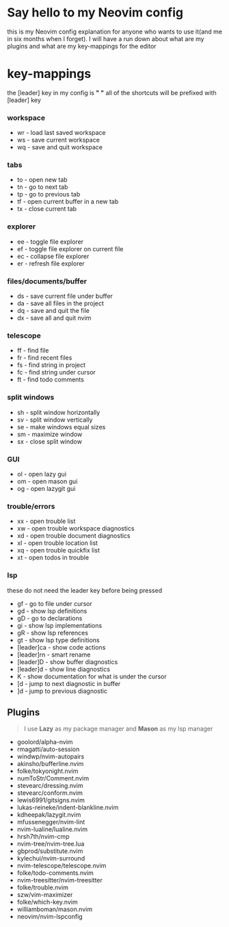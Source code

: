# Say hello to my Neovim config

this is my Neovim config explanation for anyone who wants to use it(and me in six months when I forget). I will have a run down about what are my plugins and what are my key-mappings for the editor

# key-mappings

the [leader] key in my config is **" "**
all of the shortcuts will be prefixed with [leader] key

### workspace

- wr - load last saved workspace
- ws - save current workspace
- wq - save and quit workspace

### tabs

- to - open new tab
- tn - go to next tab
- tp - go to previous tab
- tf - open current buffer in a new tab
- tx - close current tab

### explorer

- ee - toggle file explorer
- ef - toggle file explorer on current file
- ec - collapse file explorer
- er - refresh file explorer

### files/documents/buffer

- ds - save current file under buffer
- da - save all files in the project
- dq - save and quit the file
- dx - save all and quit nvim

### telescope

- ff - find file
- fr - find recent files
- fs - find string in project
- fc - find string under cursor
- ft - find todo comments

### split windows

- sh - split window horizontally
- sv - split window vertically
- se - make windows equal sizes
- sm - maximize window
- sx - close split window

### GUI

- ol - open lazy gui
- om - open mason gui
- og - open lazygit gui

### trouble/errors

- xx - open trouble list
- xw - open trouble workspace diagnostics
- xd - open trouble document diagnostics
- xl - open trouble location list
- xq - open trouble quickfix list
- xt - open todos in trouble

### lsp

these do not need the leader key before being pressed

- gf - go to file under cursor
- gd - show lsp definitions
- gD - go to declarations
- gi - show lsp implementations
- gR - show lsp references
- gt - show lsp type definitions
- [leader]ca - show code actions
- [leader]rn - smart rename
- [leader]D - show buffer diagnostics
- [leader]d - show line diagnostics
- K - show documentation for what is under the cursor
- [d - jump to next diagnostic in buffer
- ]d - jump to previous diagnostic

## Plugins

> I use **Lazy** as my package manager and **Mason** as my lsp manager

- goolord/alpha-nvim
- rmagatti/auto-session
- windwp/nvim-autopairs
- akinsho/bufferline.nvim
- folke/tokyonight.nvim
- numToStr/Comment.nvim
- stevearc/dressing.nvim
- stevearc/conform.nvim
- lewis6991/gitsigns.nvim
- lukas-reineke/indent-blankline.nvim
- kdheepak/lazygit.nvim
- mfussenegger/nvim-lint
- nvim-lualine/lualine.nvim
- hrsh7th/nvim-cmp
- nvim-tree/nvim-tree.lua
- gbprod/substitute.nvim
- kylechui/nvim-surround
- nvim-telescope/telescope.nvim
- folke/todo-comments.nvim
- nvim-treesitter/nvim-treesitter
- folke/trouble.nvim
- szw/vim-maximizer
- folke/which-key.nvim
- williamboman/mason.nvim
- neovim/nvim-lspconfig
